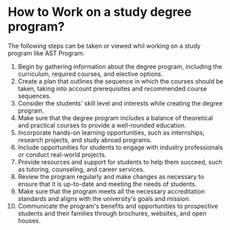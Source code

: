 # How to Work on a study degree program?

The following steps can be taken or viewed whil working on a study program like AST Program.

1. Begin by gathering information about the degree program, including the curriculum, required courses, and elective options.
2. Create a plan that outlines the sequence in which the courses should be taken, taking into account prerequisites and recommended course sequences.
3. Consider the students' skill level and interests while creating the degree program.
4. Make sure that the degree program includes a balance of theoretical and practical courses to provide a well-rounded education.
5. Incorporate hands-on learning opportunities, such as internships, research projects, and study abroad programs.
6. Include opportunities for students to engage with industry professionals or conduct real-world projects.
7. Provide resources and support for students to help them succeed, such as tutoring, counseling, and career services.
8. Review the program regularly and make changes as necessary to ensure that it is up-to-date and meeting the needs of students.
9. Make sure that the program meets all the necessary accreditation standards and aligns with the university's goals and mission.
10. Communicate the program's benefits and opportunities to prospective students and their families through brochures, websites, and open houses.
